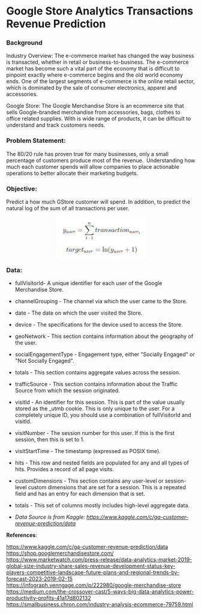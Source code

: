 # Google Store Analytics Transactions Revenue Prediction

### Background

Industry Overview: The e-commerce market has changed the way business is transacted, whether in retail or business-to-business. The e-commerce market has become such a vital part of the economy that is difficult to pinpoint exactly where e-commerce begins and the old world economy ends. One of the largest segments of e-commerce is the online retail sector, which is dominated by the sale of consumer electronics, apparel and accessories. 

Google Store: The Google Merchandise Store is an ecommerce site that sells Google-branded merchandise from accessories, bags, clothes to office related supplies. With is wide range of products, it can be difficult to understand and track customers needs. 


### Problem Statement:

The 80/20 rule has proven true for many businesses, only a small percentage of customers produce most of the revenue. 
Understanding how much each customer spends will allow companies to place actionable operations 
to better allocate their 
marketing budgets.


### Objective:

Predict a how much GStore customer will spend. In addition, to predict the natural log of the sum of all transactions per user.

<p align="center">
  <img src="https://github.com/yuling0330/Google-Store-Analytics-Transactions-Revenue-Prediction/blob/master/image/formula.PNG" />
</p>

### Data:

- fullVisitorId- A unique identifier for each user of the Google Merchandise Store.
- channelGrouping - The channel via which the user came to the Store.
- date - The date on which the user visited the Store.
- device - The specifications for the device used to access the Store.
- geoNetwork - This section contains information about the geography of the user.
- socialEngagementType - Engagement type, either "Socially Engaged" or "Not Socially Engaged".
- totals - This section contains aggregate values across the session.
- trafficSource - This section contains information about the Traffic Source from which the session originated.
- visitId - An identifier for this session. This is part of the value usually stored as the _utmb cookie. This is only unique to the user. For a completely unique ID, you should use a combination of fullVisitorId and visitId.
- visitNumber - The session number for this user. If this is the first session, then this is set to 1.
- visitStartTime - The timestamp (expressed as POSIX time).
- hits - This row and nested fields are populated for any and all types of hits. Provides a record of all page visits.
- customDimensions - This section contains any user-level or session-level custom dimensions that are set for a session. This is a repeated field and has an entry for each dimension that is set.
- totals - This set of columns mostly includes high-level aggregate data.

- *Data Source is from Kaggle: https://www.kaggle.com/c/ga-customer-revenue-prediction/data*





**References**:

https://www.kaggle.com/c/ga-customer-revenue-prediction/data
https://shop.googlemerchandisestore.com/ 
https://www.marketwatch.com/press-release/data-analytics-market-2019-global-size-industry-share-sales-revenue-development-status-key-players-competitive-landscape-future-plans-and-regional-trends-by-forecast-2023-2019-02-15 
https://infograph.venngage.com/p/222980/google-merchandise-store 
https://medium.com/the-crossover-cast/5-ways-big-data-analytics-power-productivity-profits-41a17d802132
https://smallbusiness.chron.com/industry-analysis-ecommerce-79759.html

